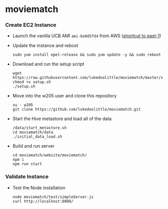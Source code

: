 # moviematch

### Create EC2 Instance

* Launch the vanilla UCB AMI `ami-be0d5fd4` from AWS ([shortcut to east-1](https://console.aws.amazon.com/ec2/v2/home?region=us-east-1#LaunchInstanceWizard:ami=ami-be0d5fd4))
* Update the instance and reboot

      sudo yum install epel-release && sudo yum update -y && sudo reboot
	  
* Download and run the setup script

      wget https://raw.githubusercontent.com/lukedoolittle/moviematch/master/setup.sh
      chmod +x setup.sh
      ./setup.sh
	  
* Move into the w205 user and clone this repository

      su - w205
      git clone https://github.com/lukedoolittle/moviematch.git

* Start the Hive metastore and load all of the data

      /data/start_metastore.sh
      cd moviematch/data
      ./initial_data_load.sh
	  
* Build and run server

      cd moviematch/website/moviematch/
      npm i
      npm run start
	  
### Validate Instance

* Test the Node installation

      node moviematch/test/simpleServer.js
      curl http://localhost:8080/
